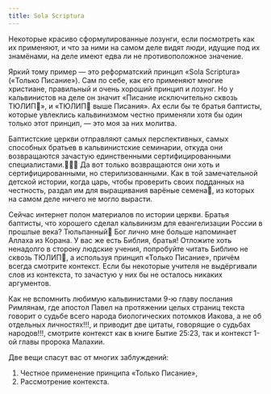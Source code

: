 ```yaml
---
title: Sola Scriptura
---
```


Некоторые красиво сформулированные лозунги, если посмотреть как их применяют, и что за ними на самом деле видят люди, идущие под их знамёнами, на деле имеют едва ли не противоположное значение.

Яркий тому пример — это реформатский принцип «Sola Scriptura» («Только Писание»). Сам по себе, как его применяют многие христиане, правильный и очень хороший принцип и лозунг. Но у кальвинистов на деле он значит «Писание исключительно сквозь ТЮЛИП🌷», и «ТЮЛИП🌷 выше Писания». Ах если бы те братья баптисты, которые увлеклись кальвинизмом честно применяли хотя бы один только этот принцип, — это моя за них молитва.

Баптистские церкви отправляют самых перспективных, самых способных братьев в кальвинистские семинарии, откуда они возвращаются зачастую единственными сертифицированными специалистами.🤦🏼‍♂ Да вот только возвращаются они хоть и сертифицированными, но стерилизованными. Как в той замечательной детской истории, когда царь, чтобы проверить своих подданных на честность, раздал им для выращивания варёные семена🥜, из которых на самом деле ничего не могло вырасти.

Сейчас интернет полон материалов по истории церкви. Братья баптисты, что хорошего сделал кальвинизм для евангелизации России в прошлые века? Тюльпанный🌷 Бог лично мне больше напоминает Аллаха из Корана. У вас же есть Библия, братья! Отложите хоть ненадолго в сторону людские учения, попробуйте читать Библию не сквозь ТЮЛИП🌷, а используя принцип «Только Писание», причём всегда смотрите контекст. Если бы некоторые учителя не выдёргивали слов из контекста, то зачастую у них бы не осталось никаких аргументов.

Как не вспомнить любимую кальвинистами 9-ю главу послания Римлянам, где апостол Павел на протяжении целых страниц текста говорит о судьбе всего народа биологических потомков Иакова, а не об отдельных личностях!!!, и приводит две цитаты, говорящие о судьбах народов!!!, смотрите контекст как в книге Бытие 25:23, так и контекст 1-ой главы пророка Малахии.

Две вещи спасут вас от многих заблуждений:

1. Честное применение принципа «Только Писание»,
2. Рассмотрение контекста.
